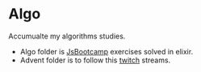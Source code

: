 # Algo

Accumualte my algorithms studies.

* Algo folder is [JsBootcamp](https://github.com/StephenGrider/AlgoCasts) exercises solved in elixir.
* Advent folder is to follow this [twitch](https://www.twitch.tv/josevalim) streams.
